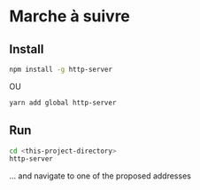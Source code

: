 # Marche à suivre

## Install

```bash
npm install -g http-server
```

OU 

```bash
yarn add global http-server
```

## Run

```bash
cd <this-project-directory>
http-server
```

... and navigate to one of the proposed addresses